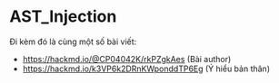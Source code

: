 # AST_Injection  
Đi kèm đó là cùng một số bài viết:
+ https://hackmd.io/@CP04042K/rkPZgkAes (Bài author)
+ https://hackmd.io/k3VP6k2DRnKWponddTP6Eg (Ý hiểu bản thân)
